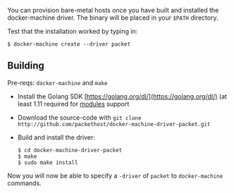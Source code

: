 <!-- <meta>
{
    "title":"Docker Machine",
<<<<<<< Updated upstream
=======
    "slug":"docker-machine",
>>>>>>> Stashed changes
    "description":"A Docker Machine driver from Packet",
    "author":"Zalkar Ziiaidin",
    "github":"zalkar-z",
    "date": "2019/12/18",
    "tag":["Docker", "Driver"]
}
</meta> -->

You can provision bare-metal hosts once you have built and installed the docker-machine driver. The binary will be placed in your `$PATH` directory.

Test that the installation worked by typing in:

```
$ docker-machine create --driver packet
```

## Building

Pre-reqs: `docker-machine` and `make`

- Install the Golang SDK [https://golang.org/dl/](https://golang.org/dl/) (at least 1.11 required for [modules](https://github.com/golang/go/wiki/Modules) support

- Download the source-code with `git clone http://github.com/packethost/docker-machine-driver-packet.git`

- Build and install the driver:

    ```
    $ cd docker-machine-driver-packet
    $ make
    $ sudo make install
    ```

Now you will now be able to specify a `-driver` of `packet` to `docker-machine` commands.
